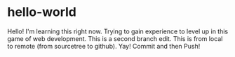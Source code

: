 # hello-world
Hello! I'm learning this right now.
Trying to gain experience to level up in this game of web development.
This is a second branch edit.
This is from local to remote (from sourcetree to github).
Yay! Commit and then Push!